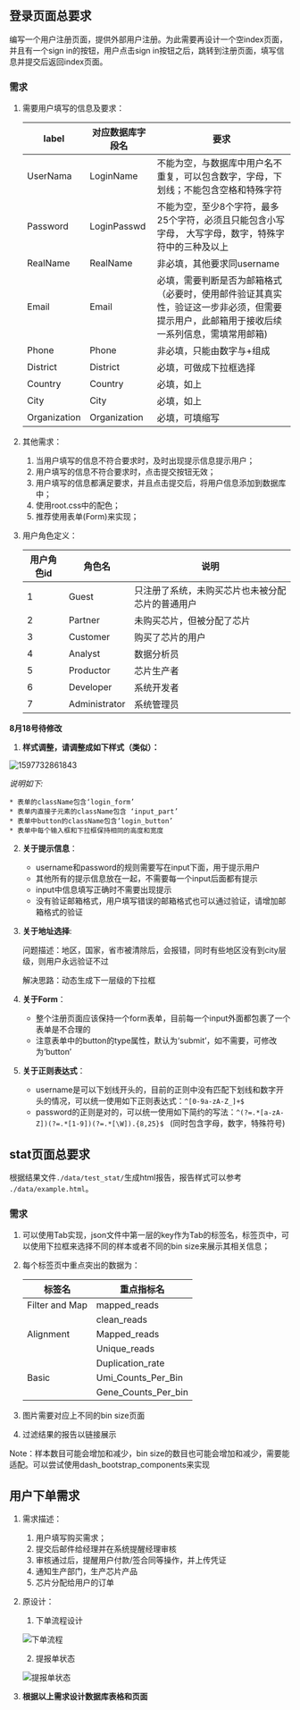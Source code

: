 ## 登录页面总要求

编写一个用户注册页面，提供外部用户注册。为此需要再设计一个空index页面，并且有一个sign in的按钮，用户点击sign in按钮之后，跳转到注册页面，填写信息并提交后返回index页面。

### 需求

1. 需要用户填写的信息及要求：

   | label        | 对应数据库字段名 | 要求                                                         |
   | ------------ | ---------------- | ------------------------------------------------------------ |
   | UserNama     | LoginName        | 不能为空，与数据库中用户名不重复，可以包含数字，字母，下划线；不能包含空格和特殊字符 |
   | Password     | LoginPasswd      | 不能为空，至少8个字符，最多25个字符，必须且只能包含小写字母， 大写字母，数字，特殊字符中的三种及以上 |
   | RealName     | RealName         | 非必填，其他要求同username                                   |
   | Email        | Email            | 必填，需要判断是否为邮箱格式（必要时，使用邮件验证其真实性，验证这一步非必须，但需要提示用户，此邮箱用于接收后续一系列信息，需填常用邮箱) |
   | Phone        | Phone            | 非必填，只能由数字与+组成                                    |
   | District     | District         | 必填，可做成下拉框选择                                       |
   | Country      | Country          | 必填，如上                                                   |
   | City         | City             | 必填，如上                                                   |
   | Organization | Organization     | 必填，可填缩写                                               |

2. 其他需求：
   1. 当用户填写的信息不符合要求时，及时出现提示信息提示用户；
   2. 用户填写的信息不符合要求时，点击提交按钮无效；
   3. 用户填写的信息都满足要求，并且点击提交后，将用户信息添加到数据库中；
   4. 使用root.css中的配色；
   5. 推荐使用表单(Form)来实现；
   
3. 用户角色定义：

   | 用户角色id | 角色名        | 说明                                             |
   | ---------- | ------------- | ------------------------------------------------ |
   | 1          | Guest         | 只注册了系统，未购买芯片也未被分配芯片的普通用户 |
   | 2          | Partner       | 未购买芯片，但被分配了芯片                       |
   | 3          | Customer      | 购买了芯片的用户                                 |
   | 4          | Analyst       | 数据分析员                                       |
   | 5          | Productor     | 芯片生产者                                       |
   | 6          | Developer     | 系统开发者                                       |
   | 7          | Administrator | 系统管理员                                       |


__8月18号待修改__

1. __样式调整，请调整成如下样式（类似）：__

![1597732861843](E:\06.git\stereo_signin\assets\login.png)

_说明如下:_

	* 表单的className包含‘login_form’
	* 表单内直接子元素的className包含 ‘input_part’
	* 表单中button的className包含‘login_button’
	* 表单中每个输入框和下拉框保持相同的高度和宽度


2. __关于提示信息__：

   * username和password的规则需要写在input下面，用于提示用户
   * 其他所有的提示信息放在一起，不需要每一个input后面都有提示
   * input中信息填写正确时不需要出现提示
   * 没有验证邮箱格式，用户填写错误的邮箱格式也可以通过验证，请增加邮箱格式的验证

3. __关于地址选择__:

   问题描述：地区，国家，省市被清除后，会报错，同时有些地区没有到city层级，则用户永远验证不过

   解决思路：动态生成下一层级的下拉框

4. __关于Form__：

   * 整个注册页面应该保持一个form表单，目前每一个input外面都包裹了一个表单是不合理的
   * 注意表单中的button的type属性，默认为‘submit’，如不需要，可修改为‘button’

5. __关于正则表达式__：

   * username是可以下划线开头的，目前的正则中没有匹配下划线和数字开头的情况，可以统一使用如下正则表达式：`^[0-9a-zA-Z_]+$`
   * password的正则是对的，可以统一使用如下简约的写法：`^(?=.*[a-zA-Z])(?=.*[1-9])(?=.*[\W]).{8,25}$ ` (同时包含字母，数字，特殊符号)



## stat页面总要求

根据结果文件`./data/test_stat/`生成html报告，报告样式可以参考 `./data/example.html`。

### 需求

1. 可以使用Tab实现，json文件中第一层的key作为Tab的标签名，标签页中，可以使用下拉框来选择不同的样本或者不同的bin size来展示其相关信息；

2. 每个标签页中重点突出的数据为：

   | 标签名         | 重点指标名          |
   | -------------- | ------------------- |
   | Filter and Map | mapped_reads        |
   |                | clean_reads         |
   | Alignment      | Mapped_reads        |
   |                | Unique_reads        |
   |                | Duplication_rate    |
   | Basic          | Umi_Counts_Per_Bin  |
   |                | Gene_Counts_Per_bin |

3. 图片需要对应上不同的bin size页面

4. 过滤结果的报告以链接展示

Note：样本数目可能会增加和减少，bin size的数目也可能会增加和减少，需要能适配。可以尝试使用dash_bootstrap_components来实现



## 用户下单需求

1. 需求描述：
   1. 用户填写购买需求；
   2. 提交后邮件给经理并在系统提醒经理审核
   3. 审核通过后，提醒用户付款/签合同等操作，并上传凭证
   4. 通知生产部门，生产芯片产品
   5. 芯片分配给用户的订单

2. 原设计：
   1. 下单流程设计
   
    ![下单流程](E:\06.git\stereo_signin\assets\下单流程.png)
   
   2. 提报单状态

    ![提报单状态](E:\06.git\stereo_signin\assets\提报单状态.png)

3. __根据以上需求设计数据库表格和页面__

